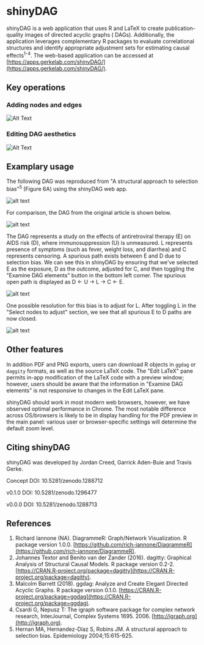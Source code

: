 # shinyDAG

shinyDAG is a web application that uses R and LaTeX to create publication-quality images of directed acyclic graphs (
DAGs). Additionally, the application leverages complementary R packages to evaluate correlational structures and
identify appropriate adjustment sets for estimating causal effects<sup>1-4</sup>. The web-based application can be
accessed at [https://apps.gerkelab.com/shinyDAG/](https://apps.gerkelab.com/shinyDAG/).

## Key operations

### Adding nodes and edges

![Alt Text](Figures/AddNodeEdge.gif)

### Editing DAG aesthetics

![Alt Text](Figures/editEdge.gif)

## Examplary usage

The following DAG was reproduced from "A structural approach to selection bias"<sup>5</sup> (Figure 6A) using the
shinyDAG web app.

![alt text](Figures/example1.png "Hernan Example")

For comparison, the DAG from the original article is shown below.

![alt text](Figures/example1_hernan.png "Hernan Original")

The DAG represents a study on the effects of antiretroviral therapy (E) on AIDS risk (D), where immunosuppression (U) is
unmeasured. L represents presence of symptoms (such as fever, weight loss, and diarrhea) and C represents censoring. A
spurious path exists between E and D due to selection bias. We can see this in shinyDAG by ensuring that we've selected
E as the exposure, D as the outcome, adjusted for C, and then toggling the "Examine DAG elements" button in the bottom
left corner. The spurious open path is displayed as D <- U -> L -> C <- E.

![alt text](Figures/paths.png "shinyDAG path output")

One possible resolution for this bias is to adjust for L. After toggling L in the "Select nodes to adjust" section, we
see that all spurious E to D paths are now closed.

![alt text](Figures/paths2.png "shinyDAG final path output")

## Other features

In addition PDF and PNG exports, users can download R objects in `ggdag` or `daggity` formats, as well as the source
LaTeX code. The "Edit LaTeX" pane permits in-app modification of the LaTeX code with a preview window; however, users
should be aware that the information in "Examine DAG elements" is not responsive to changes in the Edit LaTeX pane.

shinyDAG should work in most modern web browsers, however, we have observed optimal performance in Chrome. The most
notable difference across OS/browsers is likely to be in display handling for the PDF preview in the main panel: various
user or browser-specific settings will determine the default zoom level.

## Citing shinyDAG

shinyDAG was developed by Jordan Creed, Garrick Aden-Buie and Travis Gerke.

Concept DOI: 10.5281/zenodo.1288712

v0.1.0 DOI: 10.5281/zenodo.1296477

v0.0.0 DOI: 10.5281/zenodo.1288713

## References

1. Richard Iannone (NA). DiagrammeR: Graph/Network Visualization. R package version 1.0.0.
   [https://github.com/rich-iannone/DiagrammeR](https://github.com/rich-iannone/DiagrammeR).
1. Johannes Textor and Benito van der Zander (2016). dagitty: Graphical Analysis of Structural Causal
   Models. R package version
   0.2-2. [https://CRAN.R-project.org/package=dagitty](https://CRAN.R-project.org/package=dagitty).
1. Malcolm Barrett (2018). ggdag: Analyze and Create Elegant Directed Acyclic Graphs. R package
   version 0.1.0. [https://CRAN.R-project.org/package=ggdag](https://CRAN.R-project.org/package=ggdag).
1. Csardi G, Nepusz T: The igraph software package for complex network research, InterJournal,
   Complex Systems 1695. 2006. [http://igraph.org](http://igraph.org).
1. Hernan MA, Hernandez-Díaz S, Robins JM. A structural approach to selection bias. Epidemiology 2004;15:615-625.
